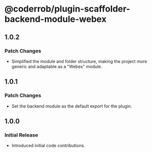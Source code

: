 # @coderrob/plugin-scaffolder-backend-module-webex

## 1.0.2

### Patch Changes

- Simplified the module and folder structure, making the project more generic and adaptable as a "Webex" module.

## 1.0.1

### Patch Changes

- Set the backend module as the default export for the plugin.

## 1.0.0

### Initial Release

- Introduced initial code contributions.
